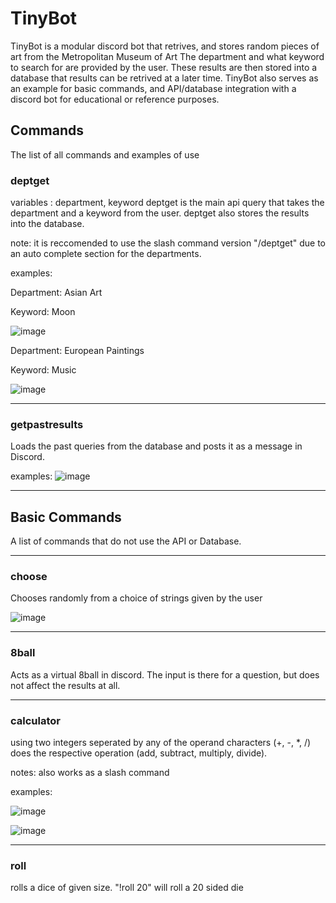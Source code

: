 # TinyBot
TinyBot is a modular discord bot that retrives, and stores random pieces of art from the Metropolitan Museum of Art
The department and what keyword to search for are provided by the user. These results are then stored into a database that results can be retrived at a later time.
TinyBot also serves as an example for basic commands, and API/database integration with a discord bot for educational or reference purposes.


## Commands
The list of all commands and examples of use

### deptget
variables : department, keyword
deptget is the main api query that takes the department and a keyword from the user.
deptget also stores the results into the database.

note: it is reccomended to use the slash command version "/deptget" due to an auto complete section for the departments.

examples:

Department: Asian Art

Keyword: Moon

![image](https://github.com/joshuatchang/TinyBot/assets/46918257/5021fc76-87ac-489b-b406-87ce84910879)

Department: European Paintings

Keyword: Music

![image](https://github.com/joshuatchang/TinyBot/assets/46918257/36bae78d-874c-463d-b36f-33f1512ff762)


---
### getpastresults
Loads the past queries from the database and posts it as a message in Discord.

examples:
![image](https://github.com/joshuatchang/TinyBot/assets/46918257/dedba660-2aee-4ca0-ad83-ecb1f05236d6)

---


## Basic Commands
A list of commands that do not use the API or Database.

---

### choose
Chooses randomly from a choice of strings given by the user

![image](https://github.com/joshuatchang/TinyBot/assets/46918257/68ffad22-4b31-4de8-99a8-6c7c1fe75082)

---
### 8ball
Acts as a virtual 8ball in discord. The input is there for a question, but does not affect the results at all.

---
### calculator
using two integers seperated by any of the operand characters (+, -, *, /) does the respective operation (add, subtract, multiply, divide).

notes: also works as a slash command

examples:

![image](https://github.com/joshuatchang/TinyBot/assets/46918257/3f3dae60-a350-490f-b68c-6519d8b13964)

![image](https://github.com/joshuatchang/TinyBot/assets/46918257/394674fc-8b2d-4c64-9c37-a3303edc3d09)



---
### roll
rolls a dice of given size. 
"!roll 20" will roll a 20 sided die
